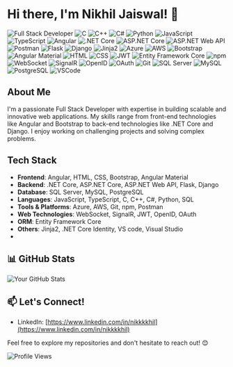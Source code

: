 # Hi there, I'm Nikhil Jaiswal! 👋
![Full Stack Developer](https://img.shields.io/badge/Full%20Stack%20Developer-brightgreen)
![C](https://img.shields.io/badge/-C-00599C?logo=c&logoColor=white)
![C++](https://img.shields.io/badge/-C++-00599C?logo=c%2B%2B&logoColor=white)
![C#](https://img.shields.io/badge/-C%23-239120?logo=c-sharp&logoColor=white)
![Python](https://img.shields.io/badge/-Python-3776AB?logo=python&logoColor=white)
![JavaScript](https://img.shields.io/badge/-JavaScript-F7DF1E?logo=javascript&logoColor=black)
![TypeScript](https://img.shields.io/badge/-TypeScript-3178C6?logo=typescript&logoColor=white)
![Angular](https://img.shields.io/badge/-Angular-DD0031?style=flat&logo=angular&logoColor=white)
![.NET Core](https://img.shields.io/badge/-.NET_Core-512BD4?logo=.net&logoColor=white)
![ASP.NET Core](https://img.shields.io/badge/-ASP.NET_Core-512BD4?logo=.net&logoColor=white)
![ASP.NET Web API](https://img.shields.io/badge/-ASP.NET_Web_API-512BD4?logo=.net&logoColor=white)
![Postman](https://img.shields.io/badge/-Postman-FF6C37?logo=postman&logoColor=white)
![Flask](https://img.shields.io/badge/-Flask-000000?logo=flask&logoColor=white)
![Django](https://img.shields.io/badge/-Django-092E20?logo=django&logoColor=white)
![Jinja2](https://img.shields.io/badge/-Jinja2-B41717)
![Azure](https://img.shields.io/badge/-Azure-0089D6?logo=microsoft-azure&logoColor=white)
![AWS](https://img.shields.io/badge/-AWS-232F3E?logo=amazon-aws&logoColor=white)
![Bootstrap](https://img.shields.io/badge/-Bootstrap-563D7C?logo=bootstrap&logoColor=white)
![Angular Material](https://img.shields.io/badge/-Angular_Material-607D8B?logo=angular-material&logoColor=white)
![HTML](https://img.shields.io/badge/-HTML-E34F26?logo=html5&logoColor=white)
![CSS](https://img.shields.io/badge/-CSS-1572B6?logo=css3&logoColor=white)
![JWT](https://img.shields.io/badge/-JWT-000000)
![Entity Framework Core](https://img.shields.io/badge/-Entity_Framework_Core-512BD4)
![npm](https://img.shields.io/badge/-npm-CB3837?logo=npm&logoColor=white)
![WebSocket](https://img.shields.io/badge/-WebSocket-4E74E6)
![SignalR](https://img.shields.io/badge/-SignalR-512BD4)
![OpenID](https://img.shields.io/badge/-OpenID-4C8BF5)
![OAuth](https://img.shields.io/badge/-OAuth-444444)
![Git](https://img.shields.io/badge/-Git-F05032?logo=git&logoColor=white)
![SQL Server](https://img.shields.io/badge/-SQL_Server-CC2927?logo=microsoft-sql-server&logoColor=white)
![MySQL](https://img.shields.io/badge/-MySQL-4479A1?logo=mysql&logoColor=white)
![PostgreSQL](https://img.shields.io/badge/-PostgreSQL-336791?logo=postgresql&logoColor=white)
![VSCode](https://img.shields.io/badge/-VSCode-007ACC?style=flat&logo=visual-studio-code&logoColor=white)

## About Me
I'm a passionate Full Stack Developer with expertise in building scalable and innovative web applications. My skills range from front-end technologies like Angular and Bootstrap to back-end technologies like .NET Core and Django. I enjoy working on challenging projects and solving complex problems.

## Tech Stack
- **Frontend**: Angular, HTML, CSS, Bootstrap, Angular Material
- **Backend**: .NET Core, ASP.NET Core, ASP.NET Web API, Flask, Django
- **Database**: SQL Server, MySQL, PostgreSQL
- **Languages**: JavaScript, TypeScript, C, C++, C#, Python, SQL
- **Tools & Platforms**: Azure, AWS, Git, npm, Postman
- **Web Technologies**: WebSocket, SignalR, JWT, OpenID, OAuth
- **ORM**: Entity Framework Core
- **Others**: Jinja2, .NET Core Identity, VS code, Visual Studio
- 
## 📊 GitHub Stats
![Your GitHub Stats](https://github-readme-stats.vercel.app/api?username=nikhil777jais&show_icons=true&hide=prs&count_private=true&theme=radical)

## 📫 Let's Connect!
- LinkedIn: [https://www.linkedin.com/in/nikkkkhil](https://www.linkedin.com/in/nikkkkhil)

Feel free to explore my repositories and don't hesitate to reach out! 😊

![Profile Views](https://komarev.com/ghpvc/?username=nikhil777jais)

